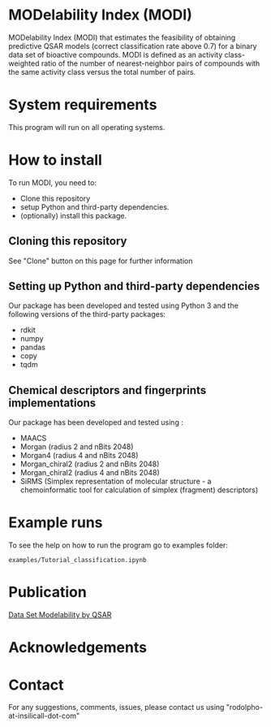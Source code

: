 # MODelability Index (MODI)

MODelability Index (MODI) that estimates the feasibility of obtaining predictive QSAR models (correct classification rate above 0.7) for a binary data set of bioactive compounds. MODI is defined as an activity class-weighted ratio of the number of nearest-neighbor pairs of compounds with the same activity class versus the total number of pairs.

# System requirements
This program will run on all operating systems.

# How to install
To run MODI, you need to:
* Clone this repository
* setup Python and third-party dependencies.
* (optionally) install this package.

## Cloning this repository
See "Clone" button on this page for further information

## Setting up Python and third-party dependencies
Our package has been developed and tested using Python 3 and the following
versions of the third-party packages:
* rdkit
* numpy
* pandas
* copy
* tqdm

## Chemical descriptors and fingerprints implementations
Our package has been developed and tested using :
* MAACS 
* Morgan (radius 2 and nBits 2048)
* Morgan4 (radius 4 and nBits 2048)
* Morgan_chiral2 (radius 2 and nBits 2048)
* Morgan_chiral2 (radius 4 and nBits 2048)
* SiRMS (Simplex representation of molecular structure - a chemoinformatic tool for calculation of simplex (fragment) descriptors)

# Example runs

To see the help on how to run the program go to examples folder:
``` 
examples/Tutorial_classification.ipynb
```


# Publication
[Data Set Modelability by QSAR](https://pubs.acs.org/doi/10.1021/ci400572x)

# Acknowledgements


# Contact
For any suggestions, comments, issues, please contact us using "rodolpho-at-insilicall-dot-com"